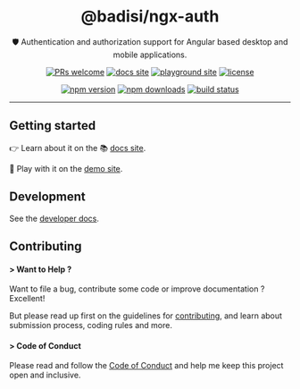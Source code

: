 <div align="center">

# @badisi/ngx-auth

🛡️ Authentication and authorization support for Angular based desktop and mobile applications.

[![PRs welcome](https://img.shields.io/badge/PRs-welcome-brightgreen.svg)][pullrequest]
[![docs site](https://img.shields.io/badge/site-docs-ed6e55)][docs-site]
[![playground site](https://img.shields.io/badge/site-playground-ed6e55)][playground-site]
[![license](https://img.shields.io/npm/l/@badisi/ngx-auth.svg?color=ff69b4)][license]

[![npm version](https://img.shields.io/npm/v/@badisi/ngx-auth.svg?color=blue&logo=npm)][npm]
[![npm downloads](https://img.shields.io/npm/dw/@badisi/ngx-auth.svg?color=7986CB&logo=npm)][npm-dl]
[![build status](https://img.shields.io/github/actions/workflow/status/badisi/auth-js/ci_test_ngx-auth.yml?logo=github)][ci-tests]

</div>

<hr/>


## Getting started

👉 Learn about it on the 📚 [docs site][docs-site].

🎈 Play with it on the [demo site][playground-site].


## Development

See the [developer docs][developer].


## Contributing

#### > Want to Help ?

Want to file a bug, contribute some code or improve documentation ? Excellent!

But please read up first on the guidelines for [contributing][contributing], and learn about submission process, coding rules and more.

#### > Code of Conduct

Please read and follow the [Code of Conduct][codeofconduct] and help me keep this project open and inclusive.




[npm]: https://www.npmjs.com/package/@badisi/ngx-auth
[npm-dl]: https://npmcharts.com/compare/@badisi/ngx-auth?minimal=true
[ci-tests]: https://github.com/badisi/auth-js/actions/workflows/ci_test_ngx-auth.yml
[pullrequest]: https://github.com/badisi/auth-js/blob/main/CONTRIBUTING.md#-submitting-a-pull-request-pr
[license]: https://github.com/badisi/auth-js/blob/main/LICENSE
[developer]: https://github.com/badisi/auth-js/blob/main/DEVELOPER.md
[contributing]: https://github.com/badisi/auth-js/blob/main/CONTRIBUTING.md
[codeofconduct]: https://github.com/badisi/auth-js/blob/main/CODE_OF_CONDUCT.md
[docs-site]: https://badisi.github.io/auth-js/getting-started/angular
[playground-site]: https://badisi.github.io/auth-js/demo-app/ngx-auth
